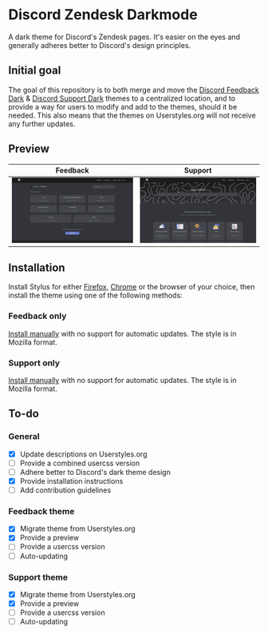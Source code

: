 # Discord Zendesk Darkmode

A dark theme for Discord's Zendesk pages. It's easier on the eyes and generally adheres better to Discord's design principles.

## Initial goal

The goal of this repository is to both merge and move the [Discord Feedback Dark](https://userstyles.org/styles/165795) & [Discord Support Dark](https://userstyles.org/styles/166961) themes to a centralized location, and to provide a way for users to modify and add to the themes, should it be needed. This also means that the themes on Userstyles.org will not receive any further updates.

## Preview

| Feedback | Support |
|----------|---------|
| ![Feedback after](./images/screenshots/feedback_after.png) | ![Support after](./images/screenshots/support_after.png) |

## Installation

Install Stylus for either [Firefox](https://addons.mozilla.org/en-US/firefox/addon/styl-us/), [Chrome](https://chrome.google.com/webstore/detail/stylus/clngdbkpkpeebahjckkjfobafhncgmne) or the browser of your choice, then install the theme using one of the following methods:

### Feedback only

[Install manually](./feedback/feedback-dark.css) with no support for automatic updates. The style is in Mozilla format.

### Support only

[Install manually](./support/support-dark.css) with no support for automatic updates. The style is in Mozilla format.

## To-do

### General

- [x] Update descriptions on Userstyles.org
- [ ] Provide a combined usercss version
- [ ] Adhere better to Discord's dark theme design
- [x] Provide installation instructions
- [ ] Add contribution guidelines

### Feedback theme

- [x] Migrate theme from Userstyles.org
- [x] Provide a preview
- [ ] Provide a usercss version
- [ ] Auto-updating

### Support theme

- [x] Migrate theme from Userstyles.org
- [x] Provide a preview
- [ ] Provide a usercss version
- [ ] Auto-updating
